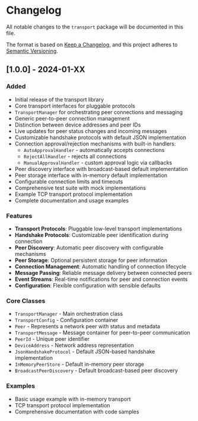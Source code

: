 # Changelog

All notable changes to the `transport` package will be documented in this file.

The format is based on [Keep a Changelog](https://keepachangelog.com/en/1.0.0/),
and this project adheres to [Semantic Versioning](https://semver.org/spec/v2.0.0.html).

## [1.0.0] - 2024-01-XX

### Added
- Initial release of the transport library
- Core transport interfaces for pluggable protocols
- `TransportManager` for orchestrating peer connections and messaging
- Generic peer-to-peer connection management
- Distinction between device addresses and peer IDs
- Live updates for peer status changes and incoming messages
- Customizable handshake protocols with default JSON implementation
- Connection approval/rejection mechanisms with built-in handlers:
  - `AutoApprovalHandler` - automatically accepts connections
  - `RejectAllHandler` - rejects all connections
  - `ManualApprovalHandler` - custom approval logic via callbacks
- Peer discovery interface with broadcast-based default implementation
- Peer storage interface with in-memory default implementation
- Configurable connection limits and timeouts
- Comprehensive test suite with mock implementations
- Example TCP transport protocol implementation
- Complete documentation and usage examples

### Features
- **Transport Protocols**: Pluggable low-level transport implementations
- **Handshake Protocols**: Customizable peer identification during connection
- **Peer Discovery**: Automatic peer discovery with configurable mechanisms
- **Peer Storage**: Optional persistent storage for peer information
- **Connection Management**: Automatic handling of connection lifecycle
- **Message Passing**: Reliable message delivery between connected peers
- **Event Streams**: Real-time notifications for peer and connection events
- **Configuration**: Flexible configuration with sensible defaults

### Core Classes
- `TransportManager` - Main orchestration class
- `TransportConfig` - Configuration container
- `Peer` - Represents a network peer with status and metadata
- `TransportMessage` - Message container for peer-to-peer communication
- `PeerId` - Unique peer identifier
- `DeviceAddress` - Network address representation
- `JsonHandshakeProtocol` - Default JSON-based handshake implementation
- `InMemoryPeerStore` - Default in-memory peer storage
- `BroadcastPeerDiscovery` - Default broadcast-based peer discovery

### Examples
- Basic usage example with in-memory transport
- TCP transport protocol implementation
- Comprehensive documentation with code samples